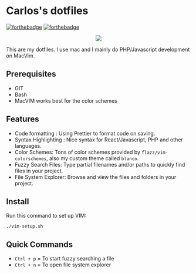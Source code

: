 # Carlos's dotfiles

[![forthebadge](https://forthebadge.com/images/badges/compatibility-ie-6.svg)](https://forthebadge.com)
[![forthebadge](https://forthebadge.com/images/badges/built-with-resentment.svg)](https://forthebadge.com)

<p align="center">
    <img src="https://i.imgur.com/bp0dGrL.gif">
</p>

This are my dotfiles. I use mac and I mainly do PHP/Javascript development on MacVim.

## Prerequisites

-   GIT
-   Bash
-   MacVIM works best for the color schemes

## Features

-   Code formatting : Using Prettier to format code on saving.
-   Syntax Highlighting : Nice syntax for React/Javascript, PHP and other languages.
-   Color Schemes: Tons of color schemes provided by `flazz/vim-colorschemes`, also my custom theme called `blanco`.
-   Fuzzy Search Files: Type partial filenames and/or paths to quickly find files in your project.
-   File System Explorer: Browse and view the files and folders in your project.

## Install

Run this command to set up VIM:

```
./vim-setup.sh
```
## Quick Commands
-   `Ctrl + p` = To start fuzzy searching a file
-   `Ctrl + n` = To open file system explorer
